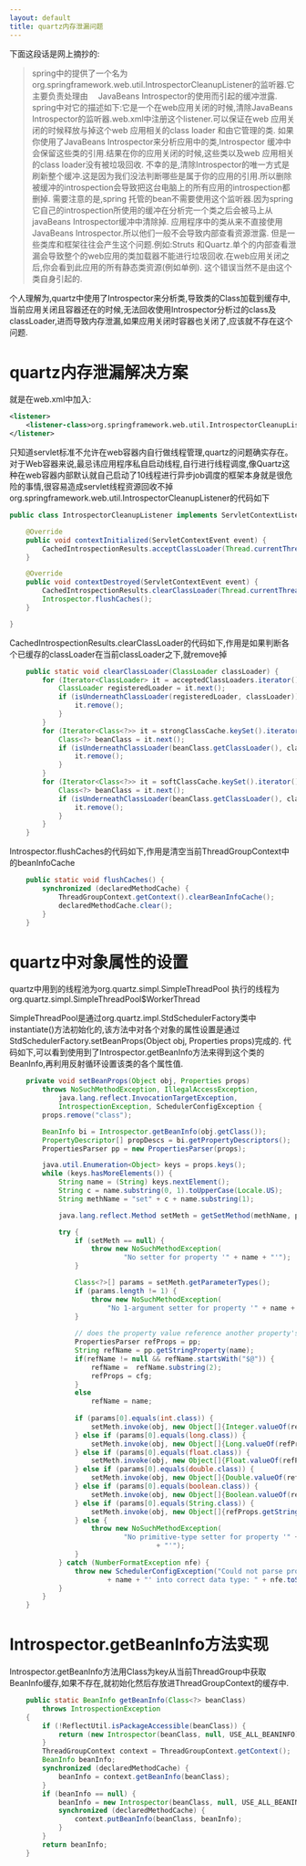 ```yaml
---
layout: default
title: quartz内存泄漏问题
---
```



下面这段话是网上摘抄的:
>spring中的提供了一个名为 org.springframework.web.util.IntrospectorCleanupListener的监听器.它主要负责处理由　 JavaBeans Introspector的使用而引起的缓冲泄露.
spring中对它的描述如下:它是一个在web应用关闭的时候,清除JavaBeans Introspector的监听器.web.xml中注册这个listener.可以保证在web 应用关闭的时候释放与掉这个web 应用相关的class loader 
和由它管理的类.
如果你使用了JavaBeans Introspector来分析应用中的类,Introspector 缓冲中会保留这些类的引用.结果在你的应用关闭的时候,这些类以及web 应用相关的class loader没有被垃圾回收.
不幸的是,清除Introspector的唯一方式是刷新整个缓冲.这是因为我们没法判断哪些是属于你的应用的引用.所以删除被缓冲的introspection会导致把这台电脑上的所有应用的introspection都删掉.
需要注意的是,spring 托管的bean不需要使用这个监听器.因为spring它自己的introspection所使用的缓冲在分析完一个类之后会被马上从javaBeans Introspector缓冲中清除掉.
应用程序中的类从来不直接使用JavaBeans Introspector.所以他们一般不会导致内部查看资源泄露.
但是一些类库和框架往往会产生这个问题.例如:Struts 和Quartz.单个的内部查看泄漏会导致整个的web应用的类加载器不能进行垃圾回收.在web应用关闭之后,你会看到此应用的所有静态类资源(例如单例).
这个错误当然不是由这个类自身引起的.

个人理解为,quartz中使用了Introspector来分析类,导致类的Class加载到缓存中,当前应用关闭且容器还在的时候,无法回收使用Introspector分析过的class及classLoader,进而导致内存泄漏,如果应用关闭时容器也关闭了,应该就不存在这个问题.
# quartz内存泄漏解决方案
就是在web.xml中加入:  
```xml
<listener>  
    <listener-class>org.springframework.web.util.IntrospectorCleanupListener</listener-class>  
</listener> 
```

只知道servlet标准不允许在web容器内自行做线程管理,quartz的问题确实存在。  
对于Web容器来说,最忌讳应用程序私自启动线程,自行进行线程调度,像Quartz这种在web容器内部默认就自己启动了10线程进行异步job调度的框架本身就是很危险的事情,很容易造成servlet线程资源回收不掉 
org.springframework.web.util.IntrospectorCleanupListener的代码如下
```java
public class IntrospectorCleanupListener implements ServletContextListener {

	@Override
	public void contextInitialized(ServletContextEvent event) {
		CachedIntrospectionResults.acceptClassLoader(Thread.currentThread().getContextClassLoader());
	}

	@Override
	public void contextDestroyed(ServletContextEvent event) {
		CachedIntrospectionResults.clearClassLoader(Thread.currentThread().getContextClassLoader());
		Introspector.flushCaches();
	}

}
```

CachedIntrospectionResults.clearClassLoader的代码如下,作用是如果判断各个已缓存的classLoader在当前classLoader之下,就remove掉
```java
	public static void clearClassLoader(ClassLoader classLoader) {
		for (Iterator<ClassLoader> it = acceptedClassLoaders.iterator(); it.hasNext();) {
			ClassLoader registeredLoader = it.next();
			if (isUnderneathClassLoader(registeredLoader, classLoader)) {
				it.remove();
			}
		}
		for (Iterator<Class<?>> it = strongClassCache.keySet().iterator(); it.hasNext();) {
			Class<?> beanClass = it.next();
			if (isUnderneathClassLoader(beanClass.getClassLoader(), classLoader)) {
				it.remove();
			}
		}
		for (Iterator<Class<?>> it = softClassCache.keySet().iterator(); it.hasNext();) {
			Class<?> beanClass = it.next();
			if (isUnderneathClassLoader(beanClass.getClassLoader(), classLoader)) {
				it.remove();
			}
		}
	}
```

Introspector.flushCaches的代码如下,作用是清空当前ThreadGroupContext中的beanInfoCache
```java
    public static void flushCaches() {
        synchronized (declaredMethodCache) {
            ThreadGroupContext.getContext().clearBeanInfoCache();
            declaredMethodCache.clear();
        }
    }
```


# quartz中对象属性的设置
quartz中用到的线程池为org.quartz.simpl.SimpleThreadPool
执行的线程为org.quartz.simpl.SimpleThreadPool$WorkerThread

SimpleThreadPool是通过org.quartz.impl.StdSchedulerFactory类中instantiate()方法初始化的,该方法中对各个对象的属性设置是通过StdSchedulerFactory.setBeanProps(Object obj, Properties props)完成的.
代码如下,可以看到使用到了Introspector.getBeanInfo方法来得到这个类的BeanInfo,再利用反射循环设置该类的各个属性值.
```java
    private void setBeanProps(Object obj, Properties props)
        throws NoSuchMethodException, IllegalAccessException,
            java.lang.reflect.InvocationTargetException,
            IntrospectionException, SchedulerConfigException {
        props.remove("class");

        BeanInfo bi = Introspector.getBeanInfo(obj.getClass());
        PropertyDescriptor[] propDescs = bi.getPropertyDescriptors();
        PropertiesParser pp = new PropertiesParser(props);

        java.util.Enumeration<Object> keys = props.keys();
        while (keys.hasMoreElements()) {
            String name = (String) keys.nextElement();
            String c = name.substring(0, 1).toUpperCase(Locale.US);
            String methName = "set" + c + name.substring(1);

            java.lang.reflect.Method setMeth = getSetMethod(methName, propDescs);

            try {
                if (setMeth == null) {
                    throw new NoSuchMethodException(
                            "No setter for property '" + name + "'");
                }

                Class<?>[] params = setMeth.getParameterTypes();
                if (params.length != 1) {
                    throw new NoSuchMethodException(
                        "No 1-argument setter for property '" + name + "'");
                }
                
                // does the property value reference another property's value? If so, swap to look at its value
                PropertiesParser refProps = pp;
                String refName = pp.getStringProperty(name);
                if(refName != null && refName.startsWith("$@")) {
                    refName =  refName.substring(2);
                    refProps = cfg;
                }
                else
                    refName = name;
                
                if (params[0].equals(int.class)) {
                    setMeth.invoke(obj, new Object[]{Integer.valueOf(refProps.getIntProperty(refName))});
                } else if (params[0].equals(long.class)) {
                    setMeth.invoke(obj, new Object[]{Long.valueOf(refProps.getLongProperty(refName))});
                } else if (params[0].equals(float.class)) {
                    setMeth.invoke(obj, new Object[]{Float.valueOf(refProps.getFloatProperty(refName))});
                } else if (params[0].equals(double.class)) {
                    setMeth.invoke(obj, new Object[]{Double.valueOf(refProps.getDoubleProperty(refName))});
                } else if (params[0].equals(boolean.class)) {
                    setMeth.invoke(obj, new Object[]{Boolean.valueOf(refProps.getBooleanProperty(refName))});
                } else if (params[0].equals(String.class)) {
                    setMeth.invoke(obj, new Object[]{refProps.getStringProperty(refName)});
                } else {
                    throw new NoSuchMethodException(
                            "No primitive-type setter for property '" + name
                                    + "'");
                }
            } catch (NumberFormatException nfe) {
                throw new SchedulerConfigException("Could not parse property '"
                        + name + "' into correct data type: " + nfe.toString());
            }
        }
    }
```

# Introspector.getBeanInfo方法实现

Introspector.getBeanInfo方法用Class为key从当前ThreadGroup中获取BeanInfo缓存,如果不存在,就初始化然后存放进ThreadGroupContext的缓存中.

```java
    public static BeanInfo getBeanInfo(Class<?> beanClass)
        throws IntrospectionException
    {
        if (!ReflectUtil.isPackageAccessible(beanClass)) {
            return (new Introspector(beanClass, null, USE_ALL_BEANINFO)).getBeanInfo();
        }
        ThreadGroupContext context = ThreadGroupContext.getContext();
        BeanInfo beanInfo;
        synchronized (declaredMethodCache) {
            beanInfo = context.getBeanInfo(beanClass);
        }
        if (beanInfo == null) {
            beanInfo = new Introspector(beanClass, null, USE_ALL_BEANINFO).getBeanInfo();
            synchronized (declaredMethodCache) {
                context.putBeanInfo(beanClass, beanInfo);
            }
        }
        return beanInfo;
    }
```
